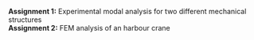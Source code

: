 **Assignment 1:** Experimental modal analysis for two different mechanical structures  
**Assignment 2:** FEM analysis of an harbour crane

